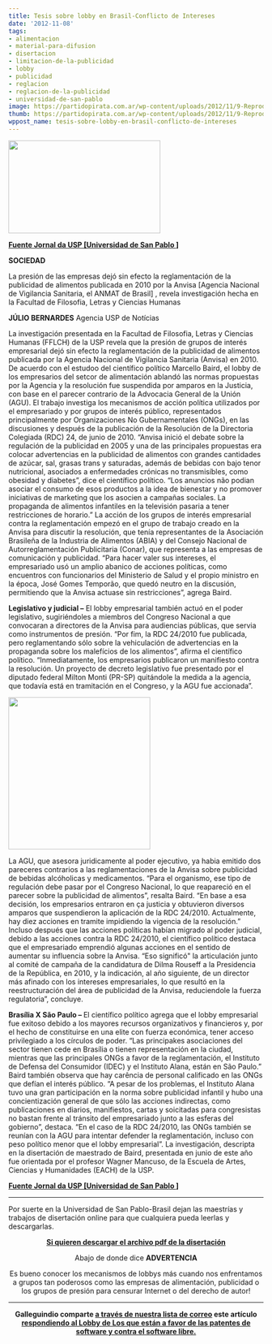 ```yaml
---
title: Tesis sobre lobby en Brasil-Conflicto de Intereses
date: '2012-11-08'
tags:
- alimentacion
- material-para-difusion
- disertacion
- limitacion-de-la-publicidad
- lobby
- publicidad
- reglacion
- reglacion-de-la-publicidad
- universidad-de-san-pablo
image: https://partidopirata.com.ar/wp-content/uploads/2012/11/9-Reprodução23-280x300.jpg
thumb: https://partidopirata.com.ar/wp-content/uploads/2012/11/9-Reprodu%C3%A7%C3%A3o23-280x300-150x150.jpg
wppost_name: tesis-sobre-lobby-en-brasil-conflicto-de-intereses
---
```


<a href="https://partidopirata.com.ar/wp-content/uploads/2012/11/9-Reprodução5-300x183.jpg"><img class="size-full wp-image-7319 aligncenter" title="9-Reprodução5-300x183" src="https://partidopirata.com.ar/wp-content/uploads/2012/11/9-Reprodução5-300x183.jpg" alt="" width="300" height="183" /></a>

<strong><a href="http://espaber.uspnet.usp.br/jorusp/?p=26115" target="_blank">Fuente Jornal da USP [<strong></strong></a><strong><a href="http://espaber.uspnet.usp.br/jorusp/?p=26115" target="_blank">Universidad de San Pablo </a></strong>]</strong>

<strong>SOCIEDAD</strong>

La presión de las empresas dejó sin efecto la reglamentación de la publicidad de alimentos publicada en 2010 por la Anvisa [Agencia Nacional de Vigilancia Sanitaria, el ANMAT de Brasil] , revela investigación hecha en la Facultad de Filosofia, Letras y Ciencias Humanas

<strong>JÚLIO BERNARDES</strong>
Agencia USP de Notícias

La investigación presentada en la Facultad de Filosofia, Letras y Ciencias Humanas (FFLCH) de la USP revela que la presión de grupos de interés empresarial dejó sin efecto la reglamentación de la publicidad de alimentos publicada por la Agencia Nacional de Vigilancia Sanitaria (Anvisa) en 2010. De acuerdo con el estudoo del científico político Marcello Baird, el lobby de los empresarios del setcor de alimentación ablandó las normas propuestas por la Agencia y la resolución fue suspendida por amparos en la Justicia, con base en el parecer contrario de la Advocacia General de la Unión (AGU).
El trabajo investiga los mecanismos de acción política utilizados por el empresariado y por grupos de interés público, representados principalmente por Organizaciones No Gubernamentales (ONGs), en las discusiones y después de la publicación de la Resolución de la Directoria Colegiada (RDC) 24, de junio de 2010.
“Anvisa inició el debate sobre la regulación de la publicidad en 2005 y una de las principales propuestas era colocar advertencias en la publicidad de alimentos con grandes cantidades de azúcar, sal, grasas trans y saturadas, además de bebidas con bajo tenor nutricional, asociados a enfermedades crónicas no transmisíbles, como obesidad y diabetes”, dice el científico político. “Los anuncios não podian asociar el consumo de esos productos a la idea de bienestar y no promover iniciativas de marketing que los asocien a campañas sociales. La propaganda de alimentos infantiles en la televisión pasaria a tener restricciones de horario.”
La acción de los grupos de interés empresarial contra la reglamentación empezó en el grupo de trabajo creado en la Anvisa para discutir la resolución, que tenía representantes de la Asociación Brasileña de la Industria de Alimentos (ABIA) y del Consejo Nacional de Autorreglamentación Publicitaria (Conar), que representa a las empresas de comunicación y publicidad. “Para hacer valer sus intereses, el empresariado usó un amplio abanico de acciones políticas, como encuentros con funcionarios del Ministerio de Salud y el propio ministro en la época, José Gomes Temporão, que quedó neutro en la discusión, permitiendo que la Anvisa actuase sin restricciones”, agrega Baird.

<strong>Legislativo y judicial –</strong> El lobby empresarial también actuó en el poder legislativo, sugiriéndoles a miembros del Congreso Nacional a que convocaran a directores de la Anvisa para audiencias públicas, que servia como instrumentos de presión. “Por fim, la RDC 24/2010 fue publicada, pero reglamentando sólo sobre la vehiculación de advertencias en la propaganda sobre los malefícios de los alimentos”, afirma el científico político. “Inmediatamente, los empresarios publicaron un manifiesto contra la resolución. Un proyecto de decreto legislativo fue presentado por el diputado federal Milton Monti (PR-SP) quitándole la medida a la agencia, que todavía está en tramitación en el Congreso, y la AGU fue accionada”.

<a href="https://partidopirata.com.ar/wp-content/uploads/2012/11/9-Reprodução23-280x300.jpg"><img class="alignright size-full wp-image-7318" title="9-Reprodução23-280x300" src="https://partidopirata.com.ar/wp-content/uploads/2012/11/9-Reprodução23-280x300.jpg" alt="" width="280" height="300" /></a>

La AGU, que asesora juridicamente al poder ejecutivo, ya habia emitido dos pareceres contrarios a las reglamentaciones de la Anvisa sobre publicidad de bebidas alcóholicas y medicamentos. “Para el organismo, ese tipo de regulación debe pasar por el Congreso Nacional, lo que reapareció en el parecer sobre la publicidad de alimentos”, resalta Baird. “En base a esa decisión, los empresarios entraron en ça justicia y obtuvieron diversos amparos que suspendieron la aplicación de la RDC 24/2010. Actualmente, hay diez acciones en tramite impidiendo la vigencia de la resolución.”
Incluso después que las acciones políticas habían migrado al poder judicial, debido a las acciones contra la RDC 24/2010, el científico político destaca que el empresariado emprendió algunas acciones en el sentido de aumentar su influencia sobre la Anvisa. “Eso significó" la articulación junto al comité de campaña de la candidatura de Dilma Rouseff a la Presidencia de la República, en 2010, y la indicación, al año siguiente, de un director más afinado con los intereses empresariales, lo que resultó en la reestructuración del área de publicidad de la Anvisa, reduciendole la fuerza regulatoria”, concluye.

<strong>Brasília X São Paulo – </strong>El científico político agrega que el lobby empresarial fue exitoso debido a los mayores recursos organizativos y financieros y, por el hecho de constituirse en una elite con fuerza económica, tener acceso privilegiado a los círculos de poder. “Las principakes asociaciones del sector tienen cede en Brasília o tienen representación en la ciudad, mientras que las principales ONGs a favor de la reglamentación, el Instituto de Defensa del Consumidor (IDEC) y el Instituto Alana, están en São Paulo.”
Baird también observa que hay carência de personal calificado en las ONGs que defían el interés público. “A pesar de los problemas, el Instituto Alana tuvo una gran participación en la norma sobre publicidad infantil y hubo una concientización general de que sólo las acciones indirectas, como publicaciones en diarios, manifiestos, cartas y soicitadas para congresistas no bastan frente al tránsito del empresariado junto a las esferas del gobierno”, destaca. “En el caso de la RDC 24/2010, las ONGs también se reunían con la AGU para intentar defender la reglamentación, incluso con peso político menor que el lobby empresarial”. La investigación, descripta en la disertación de maestrado de Baird, presentada en junio de este año fue orientada por el profesor Wagner Mancuso, de la Escuela de Artes, Ciencias y Humanidades (EACH) de la USP.

<strong><a href="http://espaber.uspnet.usp.br/jorusp/?p=26115" target="_blank">Fuente Jornal da USP [<strong></strong></a><strong><a href="http://espaber.uspnet.usp.br/jorusp/?p=26115" target="_blank">Universidad de San Pablo </a></strong>]</strong>

<hr />

Por suerte en la Universidad de San Pablo-Brasil dejan las maestrías y trabajos de disertación online para que cualquiera pueda leerlas y descargarlas.
<p style="text-align: center;"><strong><a href="http://www.teses.usp.br/teses/disponiveis/8/8131/tde-22102012-121046/es.php" target="_blank">Si quieren descargar el archivo pdf de la disertación </a></strong></p>
<p style="text-align: center;">Abajo de donde dice <strong>ADVERTENCIA</strong></p>
<p style="text-align: center;">Es bueno conocer los mecanismos de lobbys más cuando nos enfrentamos a grupos tan poderosos como las empresas de alimentación, publicidad o los grupos de presión para censurar Internet o del derecho de autor!</p>


<hr />
<p style="text-align: center;"><strong>Galleguindio comparte <a href="http://lists.partidopirata.com.ar/pipermail/general-partidopirata.com.ar/2012-November/021983.html" target="_blank">a través de nuestra lista de correo</a> este artículo <a href="http://bo.unsa.edu.ar/docacad/softwarelibre/articulos/anticarranza/" target="_blank">respondiendo al Lobby de Los que están a favor de las patentes de software y contra el software libre.</a></strong></p>
